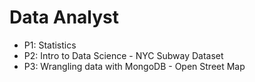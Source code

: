 # Data Analyst
* P1: Statistics
* P2: Intro to Data Science - NYC Subway Dataset
* P3: Wrangling data with MongoDB - Open Street Map
